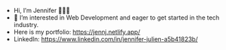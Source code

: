 - Hi, I’m Jennifer 👩🏿‍💻
- 👀 I’m interested in Web Development and eager to get started in the tech industry.
- Here is my portfolio: https://jennj.netlify.app/
- LinkedIn: https://www.linkedin.com/in/jennifer-julien-a5b41823b/
